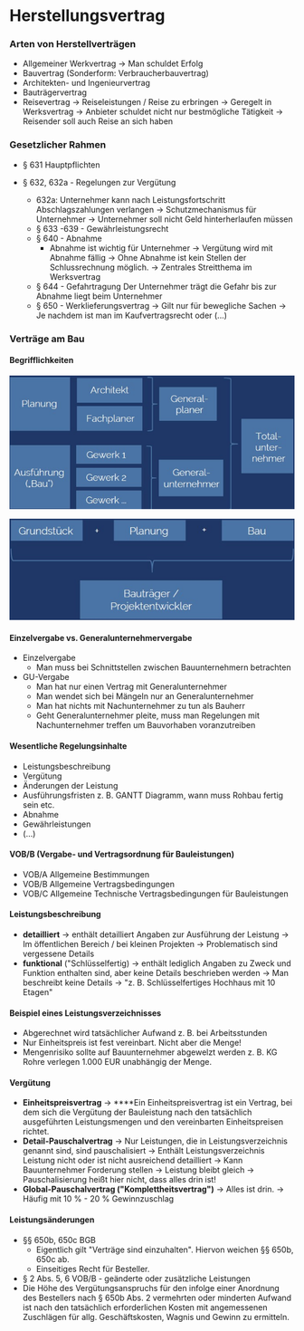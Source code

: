 # Herstellungsvertrag

### Arten von Herstellverträgen

* Allgemeiner Werkvertrag → Man schuldet Erfolg
* Bauvertrag \(Sonderform: Verbraucherbauvertrag\)
* Architekten- und Ingenieurvertrag
* Bauträgervertrag
* Reisevertrag → Reiseleistungen / Reise zu erbringen → Geregelt in Werksvertrag → Anbieter schuldet nicht nur bestmögliche Tätigkeit → Reisender soll auch Reise an sich haben

### Gesetzlicher Rahmen

* § 631 Hauptpflichten
* § 632, 632a - Regelungen zur Vergütung

  * 632a: Unternehmer kann nach Leistungsfortschritt Abschlagszahlungen verlangen → Schutzmechanismus für Unternehmer → Unternehmer soll nicht Geld hinterherlaufen müssen
  * § 633 -639 - Gewährleistungsrecht
  * § 640 - Abnahme
    * Abnahme ist wichtig für Unternehmer → Vergütung wird mit Abnahme fällig → Ohne Abnahme ist kein Stellen der Schlussrechnung möglich. → Zentrales Streitthema im Werksvertrag
  * § 644  - Gefahrtragung  Der Unternehmer trägt die Gefahr bis zur Abnahme liegt beim Unternehmer
  * § 650 - Werklieferungsvertrag → Gilt nur für bewegliche Sachen → Je nachdem ist man im Kaufvertragsrecht oder \(...\)

### Verträge am Bau

#### Begrifflichkeiten

![&#xDC;berblick &#xFC;ber Begrifflichkiten Totalunternehmer nach Leipert \(2021\)](../../.gitbook/assets/totalunternehmer.jpg)

![&#xDC;berblick &#xFC;ber Begrifflichkiten Bautr&#xE4;ger nach Leipert \(2021\)](../../.gitbook/assets/bautreaeger.jpg)

#### 

#### Einzelvergabe vs. Generalunternehmervergabe

* Einzelvergabe
  * Man muss bei Schnittstellen zwischen Bauunternehmern betrachten
* GU-Vergabe
  * Man hat nur einen Vertrag mit Generalunternehmer
  * Man wendet sich bei Mängeln nur an Generalunternehmer
  * Man hat nichts mit Nachunternehmer zu tun als Bauherr
  * Geht Generalunternehmer pleite, muss man Regelungen mit Nachunternehmer treffen um Bauvorhaben voranzutreiben

#### Wesentliche Regelungsinhalte

* Leistungsbeschreibung
* Vergütung
* Änderungen der Leistung
* Ausführungsfristen z. B. GANTT Diagramm, wann muss Rohbau fertig sein etc.
* Abnahme
* Gewährleistungen
* \(...\)

#### VOB/B \(Vergabe- und Vertragsordnung für Bauleistungen\)

* VOB/A Allgemeine Bestimmungen
* VOB/B Allgemeine Vertragsbedingungen
* VOB/C Allgemeine Technische Vertragsbedingungen für Bauleistungen

#### Leistungsbeschreibung

* **detailliert** → enthält detailliert Angaben zur Ausführung der Leistung → Im öffentlichen Bereich / bei kleinen Projekten → Problematisch sind vergessene Details
* **funktional** \("Schlüsselfertig\) → enthält lediglich Angaben zu Zweck und Funktion enthalten sind, aber keine Details beschrieben werden → Man beschreibt keine Details → "z. B. Schlüsselfertiges Hochhaus mit 10 Etagen"

#### Beispiel eines Leistungsverzeichnisses

* Abgerechnet wird tatsächlicher Aufwand z. B. bei Arbeitsstunden
* Nur Einheitspreis ist fest vereinbart. Nicht aber die Menge!
* Mengenrisiko sollte auf Bauunternehmer abgewelzt werden z. B. KG Rohre verlegen 1.000 EUR unabhängig der Menge.

#### Vergütung

* **Einheitspreisvertrag** → ****Ein Einheitspreisvertrag ist ein Vertrag, bei dem sich die Vergütung der Bauleistung nach den tatsächlich ausgeführten Leistungsmengen und den vereinbarten Einheitspreisen richtet.
* **Detail-Pauschalvertrag** → Nur Leistungen, die in Leistungsverzeichnis genannt sind, sind pauschalisiert → Enthält Leistungsverzeichnis Leistung nicht oder ist nicht ausreichend detailliert → Kann Bauunternehmer Forderung stellen → Leistung bleibt gleich → Pauschalisierung heißt hier nicht, dass alles drin ist!
* **Global-Pauschalvertrag \("Komplettheitsvertrag"\)** → Alles ist drin. → Häufig mit 10 % - 20 % Gewinnzuschlag

#### Leistungsänderungen

* §§ 650b, 650c BGB
  * Eigentlich gilt "Verträge sind einzuhalten". Hiervon weichen §§ 650b, 650c ab.
  * Einseitiges Recht für Besteller.
* § 2 Abs. 5, 6 VOB/B - geänderte oder zusätzliche Leistungen
* Die Höhe des Vergütungsanspruchs für den infolge einer Anordnung des Bestellers nach § 650b Abs. 2 vermehrten oder minderten Aufwand ist nach den tatsächlich erforderlichen Kosten mit angemessenen Zuschlägen für allg. Geschäftskosten, Wagnis und Gewinn zu ermitteln.

